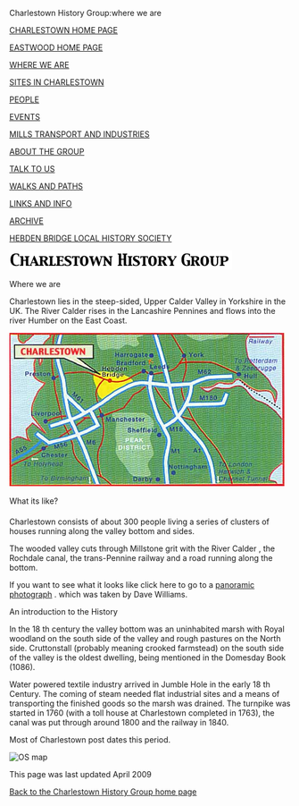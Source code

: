

Charlestown History Group:where we are


[CHARLESTOWN HOME PAGE](index.html)


[EASTWOOD HOME PAGE](eastwood.html)


[WHERE WE ARE](maps.html)


[SITES IN CHARLESTOWN](places.html)


[PEOPLE](people.html)


[EVENTS](events.html)


[MILLS TRANSPORT AND INDUSTRIES](mills.html)


[ABOUT THE GROUP](about.html)


[TALK TO US](contact.html)


[WALKS AND PATHS](thewalk.html)


[LINKS AND INFO](links.html)


[ARCHIVE](archive.html)


[HEBDEN BRIDGE LOCAL HISTORY SOCIETY](http://www.hebdenbridgehistory.org.uk)


![Charlestown History Group](images/chg.gif)


Where we are


Charlestown lies in the steep-sided, Upper Calder Valley in Yorkshire in the UK.
The River Calder rises in the Lancashire Pennines and flows into the river Humber on the East Coast.

![](images/map.jpg)


What its like?


Charlestown consists of about 300 people living a series of clusters of houses running along the valley bottom and sides.


The wooded valley cuts through Millstone grit with the River Calder , the Rochdale canal, the trans-Pennine railway and a road running along the bottom.


If you want to see what it looks like click here to go to a  [panoramic photograph](panorama.html)  .
which was taken by Dave Williams.


An introduction to the History


In the 18 th  century the valley bottom was an uninhabited marsh with Royal woodland on the south side of the valley and rough pastures on the North side.
Cruttonstall (probably meaning crooked farmstead) on the south side of the valley is the oldest dwelling, being mentioned in the Domesday Book (1086).


Water powered textile industry arrived in Jumble Hole in the early 18 th  Century. The coming of steam needed flat industrial sites and a means of transporting the finished goods so the marsh was drained. The turnpike was started in 1760 (with a toll house at Charlestown completed in 1763), the canal was put through around 1800 and the railway in 1840.


Most of Charlestown post dates this period.


![OS map](maps/osmap.jpg)


This page was last updated April 2009


[Back to the Charlestown History Group home page](http://www.charlestownhistory.org.uk)
